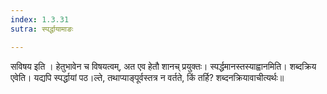 ```yaml
---
index: 1.3.31
sutra: स्पर्द्धायामाङः

---
```

 सविषय इति । हेतुभावेन च विषयत्वम्, अत एव हेतौ शानच् प्रयुक्तः। स्पर्द्धमानस्तस्याह्वानमिति। शब्दक्रिय एवेति। यद्यपि स्पर्द्धायां पठ।ल्ते, तथाप्याङ्पूर्वस्तत्र न वर्तते, किं तर्हि? शब्दनक्रियावाचीत्यर्थः॥